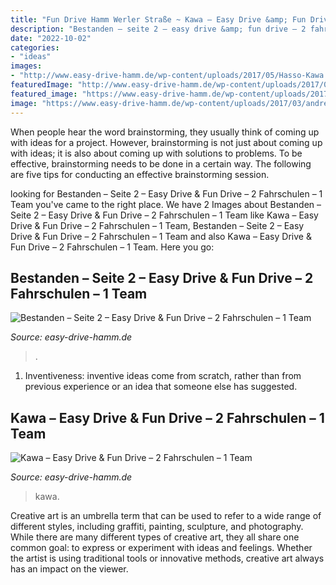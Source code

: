 ```yaml
---
title: "Fun Drive Hamm Werler Straße ~ Kawa – Easy Drive &amp; Fun Drive – 2 Fahrschulen – 1 Team"
description: "Bestanden – seite 2 – easy drive &amp; fun drive – 2 fahrschulen – 1 team"
date: "2022-10-02"
categories:
- "ideas"
images:
- "http://www.easy-drive-hamm.de/wp-content/uploads/2017/05/Hasso-Kawa.jpeg"
featuredImage: "http://www.easy-drive-hamm.de/wp-content/uploads/2017/05/Hasso-Kawa.jpeg"
featured_image: "https://www.easy-drive-hamm.de/wp-content/uploads/2017/03/andre_14_20170208094720_1-500x300.jpg"
image: "https://www.easy-drive-hamm.de/wp-content/uploads/2017/03/andre_14_20170208094720_1-500x300.jpg"
---
```



When people hear the word brainstorming, they usually think of coming up with ideas for a project. However, brainstorming is not just about coming up with ideas; it is also about coming up with solutions to problems. To be effective, brainstorming needs to be done in a certain way. The following are five tips for conducting an effective brainstorming session.

	

		
looking for Bestanden – Seite 2 – Easy Drive &amp; Fun Drive – 2 Fahrschulen – 1 Team you've came to the right place. We have 2 Images about Bestanden – Seite 2 – Easy Drive &amp; Fun Drive – 2 Fahrschulen – 1 Team like Kawa – Easy Drive &amp; Fun Drive – 2 Fahrschulen – 1 Team, Bestanden – Seite 2 – Easy Drive &amp; Fun Drive – 2 Fahrschulen – 1 Team and also Kawa – Easy Drive &amp; Fun Drive – 2 Fahrschulen – 1 Team. Here you go:
		
    
## Bestanden – Seite 2 – Easy Drive &amp; Fun Drive – 2 Fahrschulen – 1 Team

<img loading=lazy src="https://www.easy-drive-hamm.de/wp-content/uploads/2017/03/andre_14_20170208094720_1-500x300.jpg" onerror="this.onerror=null;this.src='https://tse4.mm.bing.net/th?id=OIP.v7tW88R_X9y_l7BOzZoVzAFCDB&amp;pid=15.1';" alt="Bestanden – Seite 2 – Easy Drive &amp; Fun Drive – 2 Fahrschulen – 1 Team">

_Source: easy-drive-hamm.de_

>. 

	

1. Inventiveness: inventive ideas come from scratch, rather than from previous experience or an idea that someone else has suggested.

    
## Kawa – Easy Drive &amp; Fun Drive – 2 Fahrschulen – 1 Team

<img loading=lazy src="http://www.easy-drive-hamm.de/wp-content/uploads/2017/05/Hasso-Kawa.jpeg" onerror="this.onerror=null;this.src='https://tse4.mm.bing.net/th?id=OIP.xaIlSzV1QVaU_9Hy3NZnDwHaNK&amp;pid=15.1';" alt="Kawa – Easy Drive &amp; Fun Drive – 2 Fahrschulen – 1 Team">

_Source: easy-drive-hamm.de_

>kawa. 

	

Creative art is an umbrella term that can be used to refer to a wide range of different styles, including graffiti, painting, sculpture, and photography. While there are many different types of creative art, they all share one common goal: to express or experiment with ideas and feelings. Whether the artist is using traditional tools or innovative methods, creative art always has an impact on the viewer.


